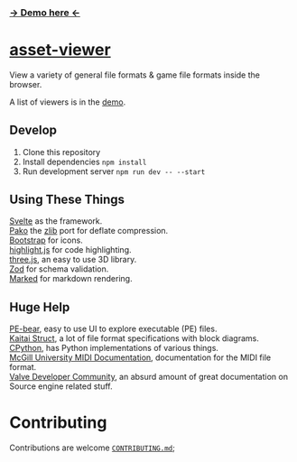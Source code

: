 
### [→ Demo here ←](https://potat05.github.io/asset-viewer/)

# [asset-viewer](https://github.com/Potat05/asset-viewer)

View a variety of general file formats & game file formats inside the browser.

A list of viewers is in the [demo](https://potat05.github.io/asset-viewer/#viewers).

## Develop

1. Clone this repository
2. Install dependencies `npm install`
3. Run development server `npm run dev -- --start`

## Using These Things

[Svelte](https://svelte.dev/) as the framework.  
[Pako](https://www.npmjs.com/package/pako) the [zlib](https://www.zlib.net/) port for deflate compression.  
[Bootstrap](https://icons.getbootstrap.com/) for icons.  
[highlight.js](https://highlightjs.org/) for code highlighting.  
[three.js](https://threejs.org/), an easy to use 3D library.  
[Zod](https://zod.dev/) for schema validation.  
[Marked](https://marked.js.org/) for markdown rendering.  

## Huge Help

[PE-bear](https://github.com/hasherezade/pe-bear/), easy to use UI to explore executable (PE) files.  
[Kaitai Struct](http://formats.kaitai.io), a lot of file format specifications with block diagrams.  
[CPython](https://github.com/python/cpython), has Python implementations of various things.  
[McGill University MIDI Documentation](http://www.music.mcgill.ca/~ich/classes/mumt306/StandardMIDIfileformat.html), documentation for the MIDI file format.  
[Valve Developer Community](https://developer.valvesoftware.com/wiki/Main_Page), an absurd amount of great documentation on Source engine related stuff.  

# Contributing

Contributions are welcome [`CONTRIBUTING.md`](CONTRIBUTING.md);
